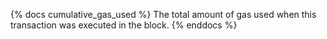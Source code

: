 {% docs cumulative_gas_used %}
The total amount of gas used when this transaction was executed in the block.
{% enddocs %}
